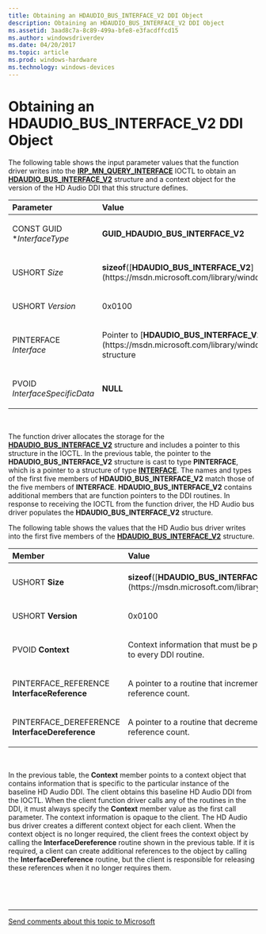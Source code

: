 ```yaml
---
title: Obtaining an HDAUDIO_BUS_INTERFACE_V2 DDI Object
description: Obtaining an HDAUDIO_BUS_INTERFACE_V2 DDI Object
ms.assetid: 3aad8c7a-8c89-499a-bfe8-e3facdffcd15
ms.author: windowsdriverdev
ms.date: 04/20/2017
ms.topic: article
ms.prod: windows-hardware
ms.technology: windows-devices
---
```


# Obtaining an HDAUDIO\_BUS\_INTERFACE\_V2 DDI Object


The following table shows the input parameter values that the function driver writes into the [**IRP\_MN\_QUERY\_INTERFACE**](https://msdn.microsoft.com/library/windows/hardware/ff551687) IOCTL to obtain an [**HDAUDIO\_BUS\_INTERFACE\_V2**](https://msdn.microsoft.com/library/windows/hardware/ff536418) structure and a context object for the version of the HD Audio DDI that this structure defines.

<table>
<colgroup>
<col width="50%" />
<col width="50%" />
</colgroup>
<thead>
<tr class="header">
<th align="left">Parameter</th>
<th align="left">Value</th>
</tr>
</thead>
<tbody>
<tr class="odd">
<td align="left"><p>CONST GUID *<em>InterfaceType</em></p></td>
<td align="left"><p><strong>GUID_HDAUDIO_BUS_INTERFACE_V2</strong></p></td>
</tr>
<tr class="even">
<td align="left"><p>USHORT <em>Size</em></p></td>
<td align="left"><p><strong>sizeof</strong>([<strong>HDAUDIO_BUS_INTERFACE_V2</strong>](https://msdn.microsoft.com/library/windows/hardware/ff536418))</p></td>
</tr>
<tr class="odd">
<td align="left"><p>USHORT <em>Version</em></p></td>
<td align="left"><p>0x0100</p></td>
</tr>
<tr class="even">
<td align="left"><p>PINTERFACE <em>Interface</em></p></td>
<td align="left"><p>Pointer to [<strong>HDAUDIO_BUS_INTERFACE_V2</strong>](https://msdn.microsoft.com/library/windows/hardware/ff536418) structure</p></td>
</tr>
<tr class="odd">
<td align="left"><p>PVOID <em>InterfaceSpecificData</em></p></td>
<td align="left"><p><strong>NULL</strong></p></td>
</tr>
</tbody>
</table>

 

The function driver allocates the storage for the [**HDAUDIO\_BUS\_INTERFACE\_V2**](https://msdn.microsoft.com/library/windows/hardware/ff536418) structure and includes a pointer to this structure in the IOCTL. In the previous table, the pointer to the **HDAUDIO\_BUS\_INTERFACE\_V2** structure is cast to type **PINTERFACE**, which is a pointer to a structure of type [**INTERFACE**](https://msdn.microsoft.com/library/windows/hardware/ff547825). The names and types of the first five members of **HDAUDIO\_BUS\_INTERFACE\_V2** match those of the five members of **INTERFACE**. **HDAUDIO\_BUS\_INTERFACE\_V2** contains additional members that are function pointers to the DDI routines. In response to receiving the IOCTL from the function driver, the HD Audio bus driver populates the **HDAUDIO\_BUS\_INTERFACE\_V2** structure.

The following table shows the values that the HD Audio bus driver writes into the first five members of the [**HDAUDIO\_BUS\_INTERFACE\_V2**](https://msdn.microsoft.com/library/windows/hardware/ff536418) structure.

<table>
<colgroup>
<col width="50%" />
<col width="50%" />
</colgroup>
<thead>
<tr class="header">
<th align="left">Member</th>
<th align="left">Value</th>
</tr>
</thead>
<tbody>
<tr class="odd">
<td align="left"><p>USHORT <strong>Size</strong></p></td>
<td align="left"><p><strong>sizeof</strong>([<strong>HDAUDIO_BUS_INTERFACE_V2</strong>](https://msdn.microsoft.com/library/windows/hardware/ff536418))</p></td>
</tr>
<tr class="even">
<td align="left"><p>USHORT <strong>Version</strong></p></td>
<td align="left"><p>0x0100</p></td>
</tr>
<tr class="odd">
<td align="left"><p>PVOID <strong>Context</strong></p></td>
<td align="left"><p>Context information that must be passed as the first call parameter to every DDI routine.</p></td>
</tr>
<tr class="even">
<td align="left"><p>PINTERFACE_REFERENCE <strong>InterfaceReference</strong></p></td>
<td align="left"><p>A pointer to a routine that increments the context object's reference count.</p></td>
</tr>
<tr class="odd">
<td align="left"><p>PINTERFACE_DEREFERENCE <strong>InterfaceDereference</strong></p></td>
<td align="left"><p>A pointer to a routine that decrements the context object's reference count.</p></td>
</tr>
</tbody>
</table>

 

In the previous table, the **Context** member points to a context object that contains information that is specific to the particular instance of the baseline HD Audio DDI. The client obtains this baseline HD Audio DDI from the IOCTL. When the client function driver calls any of the routines in the DDI, it must always specify the **Context** member value as the first call parameter. The context information is opaque to the client. The HD Audio bus driver creates a different context object for each client. When the context object is no longer required, the client frees the context object by calling the **InterfaceDereference** routine shown in the previous table. If it is required, a client can create additional references to the object by calling the **InterfaceDereference** routine, but the client is responsible for releasing these references when it no longer requires them.

 

 


--------------------
[Send comments about this topic to Microsoft](mailto:wsddocfb@microsoft.com?subject=Documentation%20feedback%20[audio\audio]:%20Obtaining%20an%20HDAUDIO_BUS_INTERFACE_V2%20DDI%20Object%20%20RELEASE:%20%287/18/2016%29&body=%0A%0APRIVACY%20STATEMENT%0A%0AWe%20use%20your%20feedback%20to%20improve%20the%20documentation.%20We%20don't%20use%20your%20email%20address%20for%20any%20other%20purpose,%20and%20we'll%20remove%20your%20email%20address%20from%20our%20system%20after%20the%20issue%20that%20you're%20reporting%20is%20fixed.%20While%20we're%20working%20to%20fix%20this%20issue,%20we%20might%20send%20you%20an%20email%20message%20to%20ask%20for%20more%20info.%20Later,%20we%20might%20also%20send%20you%20an%20email%20message%20to%20let%20you%20know%20that%20we've%20addressed%20your%20feedback.%0A%0AFor%20more%20info%20about%20Microsoft's%20privacy%20policy,%20see%20http://privacy.microsoft.com/default.aspx. "Send comments about this topic to Microsoft")


